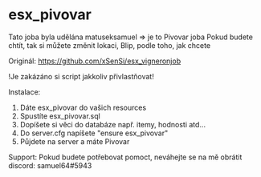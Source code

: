 # esx_pivovar
Tato joba byla udělána matuseksamuel => je to Pivovar joba
Pokud budete chtít, tak si můžete změnit lokaci, Blip, podle toho, jak chcete

Originál: https://github.com/xSenSi/esx_vigneronjob

!Je zakázáno si script jakkoliv přivlastňovat!

Instalace:
1. Dáte esx_pivovar do vašich resources
2. Spustíte esx_pivovar.sql
3. Dopíšete si věci do databáze např. itemy, hodnosti atd...
4. Do server.cfg napíšete "ensure esx_pivovar"
5. Půjdete na server a máte Pivovar

Support:
Pokud budete potřebovat pomoct, neváhejte se na mě obrátit
discord: samuel64#5943
